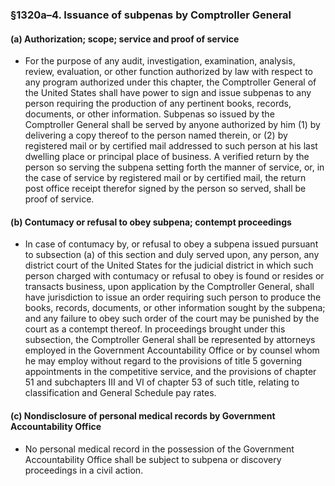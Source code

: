 ### §1320a–4. Issuance of subpenas by Comptroller General
#### (a) Authorization; scope; service and proof of service
* For the purpose of any audit, investigation, examination, analysis, review, evaluation, or other function authorized by law with respect to any program authorized under this chapter, the Comptroller General of the United States shall have power to sign and issue subpenas to any person requiring the production of any pertinent books, records, documents, or other information. Subpenas so issued by the Comptroller General shall be served by anyone authorized by him (1) by delivering a copy thereof to the person named therein, or (2) by registered mail or by certified mail addressed to such person at his last dwelling place or principal place of business. A verified return by the person so serving the subpena setting forth the manner of service, or, in the case of service by registered mail or by certified mail, the return post office receipt therefor signed by the person so served, shall be proof of service.

#### (b) Contumacy or refusal to obey subpena; contempt proceedings
* In case of contumacy by, or refusal to obey a subpena issued pursuant to subsection (a) of this section and duly served upon, any person, any district court of the United States for the judicial district in which such person charged with contumacy or refusal to obey is found or resides or transacts business, upon application by the Comptroller General, shall have jurisdiction to issue an order requiring such person to produce the books, records, documents, or other information sought by the subpena; and any failure to obey such order of the court may be punished by the court as a contempt thereof. In proceedings brought under this subsection, the Comptroller General shall be represented by attorneys employed in the Government Accountability Office or by counsel whom he may employ without regard to the provisions of title 5 governing appointments in the competitive service, and the provisions of chapter 51 and subchapters III and VI of chapter 53 of such title, relating to classification and General Schedule pay rates.

#### (c) Nondisclosure of personal medical records by Government Accountability Office
* No personal medical record in the possession of the Government Accountability Office shall be subject to subpena or discovery proceedings in a civil action.